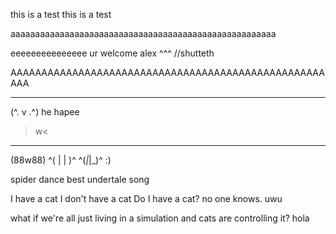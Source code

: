 this is a test
this is a test

aaaaaaaaaaaaaaaaaaaaaaaaaaaaaaaaaaaaaaaaaaaaaaaaaaaaaa

eeeeeeeeeeeeeee
ur welcome alex ^^^
//shutteth

AAAAAAAAAAAAAAAAAAAAAAAAAAAAAAAAAAAAAAAAAAAAAAAAAAAAAA
 _______
(^. v .^)
he hapee
>w<
  _____
 (88w88)
^( | | )^
^(_|_|_)^
:)

spider dance best undertale song


I have a cat
I don't have a cat
Do I have a cat?
no one knows. 
uwu

what if we're all just living in a simulation
and cats are controlling it?
hola
